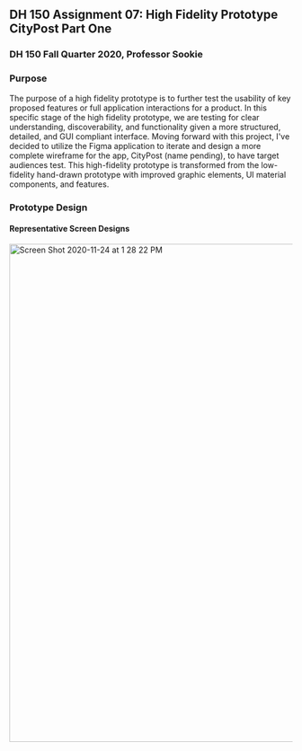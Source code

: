 ## DH 150 Assignment 07: High Fidelity Prototype CityPost Part One 
### DH 150 Fall Quarter 2020, Professor Sookie 
### Purpose
The purpose of a high fidelity prototype is to further test the usability of key proposed features or full application interactions for a product. In this specific stage of the
high fidelity prototype, we are testing for clear understanding, discoverability, and functionality given a more structured, detailed, and GUI compliant interface. Moving forward
with this project, I've decided to utilize the Figma application to iterate and design a more complete wireframe for the app, CityPost (name pending), to have target audiences 
test. This high-fidelity prototype is transformed from the low-fidelity hand-drawn prototype with improved graphic elements, UI material components, and features.

### Prototype Design 

#### Representative Screen Designs 
<img width="887" alt="Screen Shot 2020-11-24 at 1 28 22 PM" src="https://user-images.githubusercontent.com/49845457/100153417-efcb2600-2e58-11eb-9fcb-5988f19b2d7c.png">
